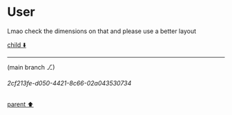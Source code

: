 # User

Lmao check the dimensions on that and please use a better layout 

[child ⬇️](#2cf213fe-d050-4421-8c66-02a043530734)

---

(main branch ⎇)
###### 2cf213fe-d050-4421-8c66-02a043530734
[parent ⬆️](#aaa2b441-f1df-40aa-88cf-b44a26423358)
